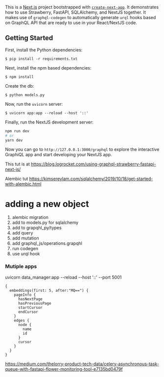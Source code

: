 This is a [Next.js](https://nextjs.org/) project bootstrapped with [`create-next-app`](https://github.com/vercel/next.js/tree/canary/packages/create-next-app). It demonstrates how to use Strawberry, FastAPI, SQLAlchemy, and NextJS together. It makes use of `graphql-codegen` to automatically generate `urql` hooks based on GraphQL API that are ready to use in your React/NextJS code.


## Getting Started

First, install the Python dependencies:

```
$ pip install -r requirements.txt
```

Next, install the npm based dependencies:

```
$ npm install
```

Create the db:

```
$ python models.py
```

Now, run the `uvicorn` server:

```
$ uvicorn app:app --reload --host '::'
```

Finally, run the NextJS development server:

```bash
npm run dev
# or
yarn dev
```

Now you can go to `http://127.0.0.1:3000/graphql` to explore the interactive GraphiQL app and start developing your NextJS app.


This tut is at https://blog.logrocket.com/using-graphql-strawberry-fastapi-next-js/

Alembic tut
https://kimsereylam.com/sqlalchemy/2019/10/18/get-started-with-alembic.html


# adding a new object
1. alembic migration
2. add to models.py for sqlalchemy
3. add to grapqhl_py/types
4. add query
5. add mutation
6. add graphql_js/operations.grapqhl
7. run codegen
8. use urql hook


### Mutiple apps
uvicorn data_manager:app --reload --host '::' --port 5001


```
{
  embeddings(first: 5, after:"MQ==") {
    pageInfo {
      hasNextPage
      hasPreviousPage
      startCursor
      endCursor
    }
    edges {
      node {
        name
        id
      }
      cursor
    }
  }
}
```

https://medium.com/thelorry-product-tech-data/celery-asynchronous-task-queue-with-fastapi-flower-monitoring-tool-e7135bd0479f